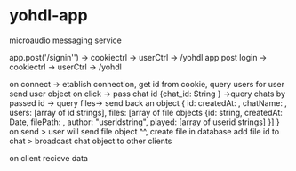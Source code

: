 # yohdl-app
microaudio messaging service



app.post('/signin'') -> cookiectrl -> userCtrl -> /yohdl
app post login -> cookiectrl -> userCtrl -> /yohdl

on connect -> etablish connection, get id from cookie, query users for user send user object 
on click -> pass chat id {chat_id: String } ->query chats by passed id -> query files-> 
  send back an object 
{
  id: createdAt: ,
    chatName: ,
    users: [array of id strings],
    files: [array of file objects {id: string, createdAt: Date, filePath:  , author: "useridstring", played: [array of userid strings] }]
  }
on send > user will send file object ^^, create file in database add file id to chat >
  broadcast chat object to other clients

  on client recieve data